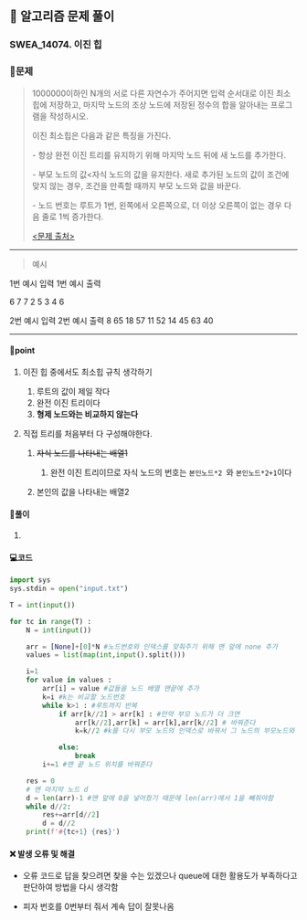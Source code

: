 ## 🐌 알고리즘 문제 풀이

### SWEA_14074. 이진 힙

### 📒문제

> 1000000이하인 N개의 서로 다른 자연수가 주어지면 입력 순서대로 이진 최소힙에 저장하고, 마지막 노드의 조상 노드에 저장된 정수의 합을 알아내는 프로그램을 작성하시오.
>
> 이진 최소힙은 다음과 같은 특징을 가진다.
>
>   \- 항상 완전 이진 트리를 유지하기 위해 마지막 노드 뒤에 새 노드를 추가한다.
>
>   \- 부모 노드의 값<자식 노드의 값을 유지한다. 새로 추가된 노드의 값이 조건에 맞지 않는 경우, 조건을 만족할 때까지 부모 노드와 값을 바꾼다.
>
>   \- 노드 번호는 루트가 1번, 왼쪽에서 오른쪽으로, 더 이상 오른쪽이 없는 경우 다음 줄로 1씩 증가한다.
>
> [<문제 출처>](https://swexpertacademy.com/main/talk/solvingClub/problemView.do?solveclubId=AX7XGXOaYdMDFAS2&contestProbId=AX-Ntkl6TTkDFAQe&probBoxId=AX-NuLg6TWwDFAQe&type=USER&problemBoxTitle=2022.03.17_Tree_%EC%8B%A4%EC%8A%B5&problemBoxCnt=5)



---

> 예시

1번 예시 입력						1번 예시 출력 

6											 7
7 2 5 3 4 6

2번 예시 입력						2번 예시 출력
8											 65
18 57 11 52 14 45 63 40

----




#### 🚀point

1. 이진 힙 중에서도 최소힙 규칙 생각하기
   1. 루트의 값이 제일 작다
   2. 완전 이진  트리이다
   3. **형제 노드와는 비교하지 않는다**
   
2. 직접 트리를 처음부터 다 구성해야한다.
   1. ~~자식 노드를 나타내는 배열1~~
      1. 완전 이진 트리이므로 자식 노드의 번호는 `본인노드*2 `와 `본인노드*2+1`이다

   2. 본인의 값을 나타내는 배열2





#### 🔎풀이

1. 

   



#### 💻코드

```python
import sys
sys.stdin = open("input.txt")

T = int(input())

for tc in range(T) :
    N = int(input())

    arr = [None]+[0]*N #노드번호와 인덱스를 맞춰주기 위해 맨 앞에 none 추가
    values = list(map(int,input().split()))

    i=1
    for value in values :
        arr[i] = value #값들을 노드 배열 맨끝에 추가
        k=i #k는 비교할 노드번호
        while k>1 : #루트까지 반복
            if arr[k//2] > arr[k] : #만약 부모 노드가 더 크면
                arr[k//2],arr[k] = arr[k],arr[k//2] # 바꿔준다
                k=k//2 #k를 다시 부모 노드의 인덱스로 바꿔서 그 노드의 부모노드와 비교한다

            else:
                break
        i+=1 #맨 끝 노드 위치를 바꿔준다 

    res = 0
    # 맨 마지막 노드 d
    d = len(arr)-1 #맨 앞에 0을 넣어줬기 때문에 len(arr)에서 1을 빼줘야함
    while d//2:
        res+=arr[d//2]
        d = d//2
    print(f'#{tc+1} {res}')
```





#### ❌ 발생 오류 및 해결

- 오류 코드로 답을 찾으려면 찾을 수는 있겠으나 queue에 대한 활용도가 부족하다고 판단하여 방법을 다시 생각함

- 피자 번호를 0번부터 줘서 계속 답이 잘못나옴

  

